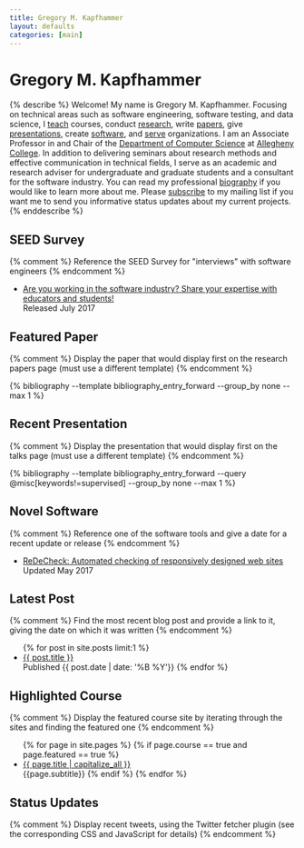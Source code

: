 ```yaml
---
title: Gregory M. Kapfhammer
layout: defaults
categories: [main]
---
```


# Gregory M. Kapfhammer

{% describe %}
Welcome! My name is Gregory M. Kapfhammer. Focusing on technical areas such as
software engineering, software testing, and data science, I
[teach]({{site.baseurl}}teaching/) courses, conduct
[research]({{site.baseurl}}research/), write
[papers]({{site.baseurl}}research/papers/), give
[presentations]({{site.baseurl}}research/presentations/), create
[software]({{site.baseurl}}software/), and [serve]({{site.baseurl}}service/)
organizations. I am an Associate Professor in and Chair of the [Department of
Computer Science](http://www.cs.allegheny.edu) at [Allegheny
College](http://www.allegheny.edu). In addition to delivering seminars about
research methods and effective communication in technical fields, I serve as an
academic and research adviser for undergraduate and graduate students and a
consultant for the software industry. You can read my professional
[biography]({{site.baseurl}}biography/) if you would like to learn more about
me. Please [subscribe]({{site.baseurl}}support/) to my mailing list if you want
me to send you informative status updates about my current projects.
{% enddescribe %}

## SEED Survey

{% comment %} Reference the SEED Survey for "interviews" with software engineers {% endcomment %}

<ul class="fa-ul"> <li><i class="fa-li fa fa-users fa-lg"></i><a class="major"
href="{{site.baseurl}}seed/">Are you working in the software industry? Share
your expertise with educators and students!</a></li> Released July 2017 </ul>

## Featured Paper

{% comment %} Display the paper that would display first on the research papers
page (must use a different template) {% endcomment %}

{% bibliography --template bibliography_entry_forward --group_by none --max 1 %}

## Recent Presentation

{% comment %} Display the presentation that would display first on the talks
page (must use a different template) {% endcomment %}

{% bibliography --template bibliography_entry_forward --query @misc[keywords!=supervised] --group_by none --max 1 %}

## Novel Software

{% comment %} Reference one of the software tools and give a date for a recent
update or release {% endcomment %}

<ul class="fa-ul">
<li><i class="fa-li fa fa-code fa-lg"></i><a class="major"
href="https://github.com/redecheck/redecheck-tool">ReDeCheck: Automated checking of responsively designed web sites</a></li>
Updated May 2017
</ul>

## Latest Post

{% comment %} Find the most recent blog post and provide a link to it, giving the date on which it was written {% endcomment %}

<ul class="fa-ul">
{% for post in site.posts limit:1 %}
  <li><i class="fa-li fa fa-edit fa-lg"></i><a class="major"
  href="{{site.baseurl}}{{ post.url | remove_first:'/'}}">{{ post.title
  }}</a></li> Published {{ post.date | date: '%B %Y'}}
{% endfor %}
</ul>

## Highlighted Course

{% comment %} Display the featured course site by iterating through the sites
and finding the featured one {% endcomment %}

<ul class="fa-ul">
{% for page in site.pages %}
  {% if page.course == true and page.featured == true %}
  <li><i class="fa-li fa fa-cog fa-lg"></i><a class="major" href="{{site.baseurl}}{{ page.url | remove_first:'/'}}">{{ page.title | capitalize_all }}</a></li>
  {{page.subtitle}}
  {% endif %}
{% endfor %}
</ul>

## Status Updates

{% comment %} Display recent tweets, using the Twitter fetcher plugin (see the
corresponding CSS and JavaScript for details) {% endcomment %}

<div id="tw-gkapfham">
</div>
